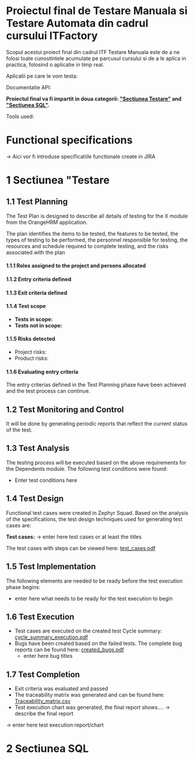 # Proiectul final de Testare Manuala si Testare Automata din cadrul cursului ITFactory

Scopul acestui proiect final din cadrul ITF Testare Manuala este de a ne folosi toate cunostintele acumulate pe parcusul cursului si de a le aplica in practica, folosind o aplicatie in timp real.

Aplicatii pe care le vom testa:

Documentatie API: 

**Proiectul final va fi impartit in doua categorii: ["Sectiunea Testare"](https://github.com/AdrianSandu92/Proiect-practic-testare-manuala/edit/main/README.md#1-sectiunea-testare) and ["Sectiunea SQL"](https://github.com/AdrianSandu92/Proiect-practic-testare-manuala/edit/main/README.md#2-sectiunea-sql).**

Tools used:

# Functional specifications

-> Aici vor fi introduse specificatiile functionale create in JIRA


# 1 Sectiunea "Testare

## 1.1 Test Planning

The Test Plan is designed to describe all details of testing for the X module from the OrangeHRM application. 

The plan identifies the items to be tested, the features to be tested, the types of testing to be performed, the personnel responsible for testing, the resources and schedule required to complete testing, and the risks associated with the plan

#### 1.1.1 Roles assigned to the project and persons allocated


#### 1.1.2 Entry criteria defined


#### 1.1.3 Exit criteria defined

#### 1.1.4 Test scope

* __Tests in scope:__ 
* __Tests not in scope:__ 

#### 1.1.5 Risks detected

* Project risks: 
* Product risks: 

#### 1.1.6 Evaluating entry criteria

The entry criterias defined in the Test Planning phase have been achieved and the test process can continue. 

## 1.2 Test Monitoring and Control

It will be done by generating periodic reports that reflect the current status of the test.

## 1.3 Test Analysis

The testing process will be executed based on the above requirements for the Dependents module. The following test conditions were found:
 * Enter test conditions here

## 1.4 Test Design

Functional test cases were created in Zephyr Squad. Based on the analysis of the specifications, the test design techniques used for generating test cases 
are:

**Test cases:**
-> enter here test cases or at least the titles


The test cases with steps can be viewed here: [test_cases.pdf]()

## 1.5 Test Implementation

The following elements are needed to be ready before the test execution phase begins:

* enter here what needs to be ready for the test execution to begin

## 1.6 Test Execution

* Test cases are executed on the created test Cycle summary: [cycle_summary_execution.pdf]()
* Bugs have been created based on the failed tests. The complete bug reports can be found here: [created_bugs.pdf]()
    *  enter here bug titles


## 1.7 Test Completion

* Exit criteria was evaluated and passed
* The traceability matrix was generated and can be found here: [Traceability_matrix.csv]()
* Test execution chart was generated, the final report shows.... -> describe the final report

-> enter here test execution report/chart

# 2 Sectiunea SQL

